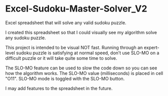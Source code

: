 # Excel-Sudoku-Master-Solver_V2
Excel spreadsheet that will solve any valid sudoku puzzle. 

I created this spreadsheet so that I could visually see my algorithm solve any sudoku puzzle.

This project is intended to be visual NOT fast. Running through an expert-level sudoku puzzle is satisfying at normal speed, don’t use SLO-MO on a difficult puzzle or it will take quite some time to solve.

The SLO-MO feature can be used to slow the code down so you can see how the algorithm works. The SLO-MO value (milliseconds) is placed in cell "O11". SLO-MO mode is toggled with the SLO-MO button.

I may add features to the spreadsheet in the future.
